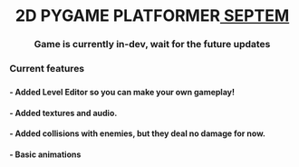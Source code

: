 <h1 align="center">2D PYGAME PLATFORMER<a href="https://daniilshat.ru/" target="_blank"> SEPTEM</a> 
<h3 align="center">Game is currently in-dev, wait for the future updates</h3>
<h3 aling="center">Current features<h3>
  <h4>- Added Level Editor so you can make your own gameplay!</h4>
  <h4>- Added textures and audio.</h4>
  <h4>- Added collisions with enemies, but they deal no damage for now.</h4>
  <h4>- Basic animations</h4>

